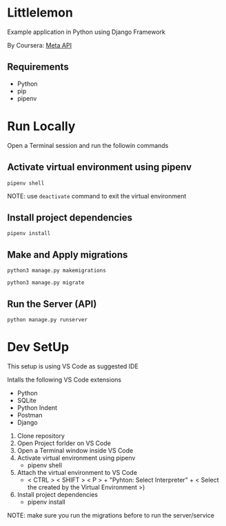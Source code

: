 # Littlelemon
Example application in Python using Django Framework

By Coursera: [Meta API](https://www.coursera.org/learn/apis?specialization=meta-back-end-developer)

## Requirements
* Python
* pip
* pipenv

# Run Locally
Open a Terminal session and run the followin commands
## Activate virtual environment using pipenv
```
pipenv shell
```
NOTE: use `deactivate` command to exit the virtual environment
## Install project dependencies
```
pipenv install
```
## Make and Apply migrations
```
python3 manage.py makemigrations
```
```
python3 manage.py migrate
```
## Run the Server (API)
```
python manage.py runserver
```
# Dev SetUp
This setup is using VS Code as suggested IDE

Intalls the following VS Code extensions
* Python
* SQLite
* Python Indent
* Postman
* Django

1. Clone repository
2. Open Project forlder on VS Code
3. Open a Terminal window inside VS Code
4. Activate virtual environment using pipenv
   - pipenv shell
5. Attach the virtual environment to VS Code
   - < CTRL > < SHIFT > < P > + "Pyhton: Select Interpreter" + < Select the created by the Virtual Environment >)
6. Install project dependencies
   - pipenv install

NOTE: make sure you run the migrations before to run the server/service
